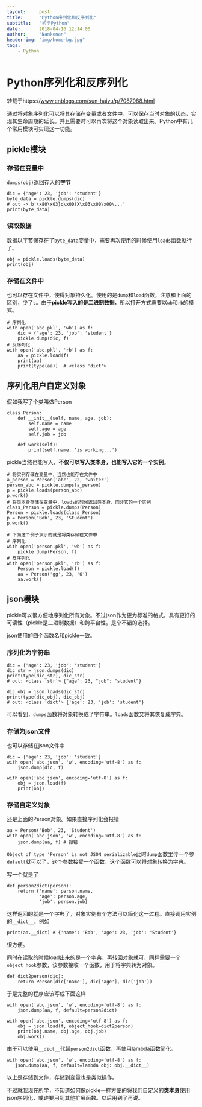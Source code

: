 ```yaml
---
layout:     post
title:      "Python序列化和反序列化"
subtitle:   "初学Python"
date:       2018-04-16 12:14:00
author:     "Nankenan"
header-img: "img/home-bg.jpg"
tags:
    - Python
---
```


# Python序列化和反序列化

转载于https://www.cnblogs.com/sun-haiyu/p/7087088.html

通过将对象序列化可以将其存储在变量或者文件中，可以保存当时对象的状态，实现其生命周期的延长。并且需要时可以再次将这个对象读取出来。Python中有几个常用模块可实现这一功能。

## pickle模块

### 存储在变量中

`dumps(obj)`返回存入的**字节**

```
dic = {'age': 23, 'job': 'student'}
byte_data = pickle.dumps(dic)
# out -> b'\x80\x03}q\x00(X\x03\x00\x00\...'
print(byte_data)
```

### 读取数据

数据以字节保存在了`byte_data`变量中，需要再次使用的时候使用`loads`函数就行了。

```
obj = pickle.loads(byte_data)
print(obj)
```

### 存储在文件中

也可以存在文件中，使得对象持久化。使用的是`dump`和`load`函数，注意和上面的区别，少了`s`。由于**pickle写入的是二进制数据**，所以打开方式需要以`wb`和`rb`的模式。

```
# 序列化
with open('abc.pkl', 'wb') as f:
    dic = {'age': 23, 'job': 'student'}
    pickle.dump(dic, f)
# 反序列化
with open('abc.pkl', 'rb') as f:
    aa = pickle.load(f)
    print(aa)
    print(type(aa))  # <class 'dict'>
```

## 序列化用户自定义对象

假如我写了个类叫做Person

```
class Person:
    def __init__(self, name, age, job):
        self.name = name
        self.age = age
        self.job = job

    def work(self):
        print(self.name, 'is working...')
```

pickle当然也能写入，**不仅可以写入类本身，也能写入它的一个实例**。

```
# 将实例存储在变量中，当然也能存在文件中
a_person = Person('abc', 22, 'waiter')
person_abc = pickle.dumps(a_person)
p = pickle.loads(person_abc)
p.work()
# 将类本身存储在变量中，loads的时候返回类本身，而非它的一个实例
class_Person = pickle.dumps(Person)
Person = pickle.loads(class_Person)
p = Person('Bob', 23, 'Student')
p.work()

# 下面这个例子演示的就是将类存储在文件中
# 序列化
with open('person.pkl', 'wb') as f:
    pickle.dump(Person, f)
# 反序列化
with open('person.pkl', 'rb') as f:
    Person = pickle.load(f)
    aa = Person('gg', 23, '6')
    aa.work()
```

## json模块

pickle可以很方便地序列化所有对象。不过json作为更为标准的格式，具有更好的可读性（pickle是二进制数据）和跨平台性。是个不错的选择。

json使用的四个函数名和pickle一致。

### 序列化为字符串

```
dic = {'age': 23, 'job': 'student'}
dic_str = json.dumps(dic)
print(type(dic_str), dic_str)
# out: <class 'str'> {"age": 23, "job": "student"}

dic_obj = json.loads(dic_str)
print(type(dic_obj), dic_obj)
# out: <class 'dict'> {'age': 23, 'job': 'student'}
```

可以看到，`dumps`函数将对象转换成了字符串。`loads`函数又将其恢复成字典。

### 存储为json文件

也可以存储在json文件中

```
dic = {'age': 23, 'job': 'student'}
with open('abc.json', 'w', encoding='utf-8') as f:
    json.dump(dic, f)

with open('abc.json', encoding='utf-8') as f:
    obj = json.load(f)
    print(obj)
```

### 存储自定义对象

还是上面的Person对象。如果直接序列化会报错

```
aa = Person('Bob', 23, 'Student')
with open('abc.json', 'w', encoding='utf-8') as f:
    json.dump(aa, f) # 报错
```

`Object of type 'Person' is not JSON serializable`此时`dump`函数里传一个参`default`就可以了，这个参数接受一个函数，这个函数可以将对象转换为字典。

写一个就是了

```
def person2dict(person):
    return {'name': person.name,
            'age': person.age,
            'job': person.job}
```

这样返回的就是一个字典了，对象实例有个方法可以简化这一过程。直接调用实例的`__dict__`。例如

```
print(aa.__dict) # {'name': 'Bob', 'age': 23, 'job': 'Student'}
```

很方便。

同时在读取的时候load出来的是一个字典，再转回对象就可，同样需要一个`object_hook`参数，该参数接收一个函数，用于将字典转为对象。

```
def dict2person(dic):
    return Person(dic['name'], dic['age'], dic['job'])
```

于是完整的程序应该写成下面这样

```
with open('abc.json', 'w', encoding='utf-8') as f:
    json.dump(aa, f, default=person2dict)

with open('abc.json', encoding='utf-8') as f:
    obj = json.load(f, object_hook=dict2person)
    print(obj.name, obj.age, obj.job)
    obj.work()
```

由于可以使用`__dict__`代替`person2dict`函数，再使用lambda函数简化。

```
with open('abc.json', 'w', encoding='utf-8') as f:
   json.dump(aa, f, default=lambda obj: obj.__dict__)
```

以上是存储到文件，存储到变量也是类似操作。

不过就我现在所学，不知道如何像pickle一样方便的将我们自定义的**类本身**使用json序列化，或许要用到其他扩展函数。以后用到了再说。